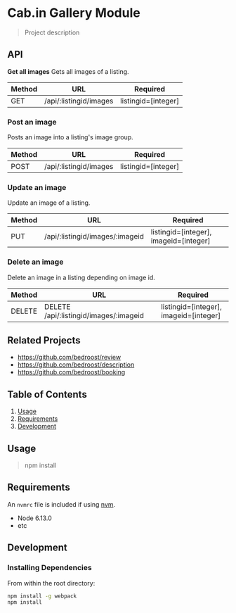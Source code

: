 # Cab.in Gallery Module

> Project description

## API
**Get all images**
Gets all images of a listing.

Method | URL | Required
--- | --- | ---
GET | /api/:listingid/images | listingid=[integer]


### Post an image
Posts an image into a listing's image group.

Method | URL | Required
--- | --- | ---
POST | /api/:listingid/images | listingid=[integer]


### Update an image
Update an image of a listing.

Method | URL | Required
--- | --- | ---
PUT | /api/:listingid/images/:imageid | listingid=[integer], imageid=[integer]

<!-- ### Update an image
Update an image of a listing.
```
PATCH /api/:listingid/images/:imageid
``` -->

### Delete an image
Delete an image in a listing depending on image id.

Method | URL | Required
--- | --- | ---
DELETE | DELETE /api/:listingid/images/:imageid | listingid=[integer], imageid=[integer]




## Related Projects

  - https://github.com/bedroost/review
  - https://github.com/bedroost/description
  - https://github.com/bedroost/booking

## Table of Contents

1. [Usage](#Usage)
1. [Requirements](#requirements)
1. [Development](#development)

## Usage

> npm install

## Requirements

An `nvmrc` file is included if using [nvm](https://github.com/creationix/nvm).

- Node 6.13.0
- etc

## Development

### Installing Dependencies

From within the root directory:

```sh
npm install -g webpack
npm install
```

